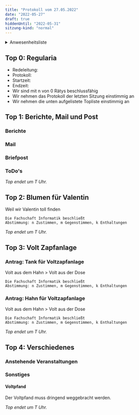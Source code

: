 ```yaml
---
title: "Protokoll vom 27.05.2022"
date: "2022-05-27"
draft: true
hiddenUntil: "2022-05-31"
sitzung-kind: "normal"
---
```


<details>
<summary>Anwesenheitsliste</summary>

#### Anwesende Rätys

#### Abwesende Rätys

#### Entschuldigte Rätys

#### Gäste

</details>

## Top 0: Regularia

- Redeleitung: 
- Protokoll: 
- Startzeit: 
- Endzeit: 
- Wir sind mit n von 0 Rätys beschlussfähig
- Wir nehmen das Protokoll der letzten Sitzung einstimmig an
- Wir nehmen die unten aufgelistete Topliste einstimmig an

## Top 1: Berichte, Mail und Post

### Berichte

### Mail

### Briefpost

### ToDo's

_Top endet um T Uhr._

## Top 2: Blumen für Valentin
Weil wir Valentin toll finden

```vote-success
Die Fachschaft Informatik beschließt  
Abstimmung: n Zustimmen, m Gegenstimmen, k Enthaltungen  
```

_Top endet um T Uhr._

## Top 3: Volt Zapfanlage

### Antrag: Tank für Voltzapfanlage
Volt aus dem Hahn > Volt aus der Dose

```vote-success
Die Fachschaft Informatik beschließt  
Abstimmung: n Zustimmen, m Gegenstimmen, k Enthaltungen  
```

### Antrag: Hahn für Voltzapfanlage
Volt aus dem Hahn > Volt aus der Dose

```vote-success
Die Fachschaft Informatik beschließt  
Abstimmung: n Zustimmen, m Gegenstimmen, k Enthaltungen  
```

_Top endet um T Uhr._

## Top 4: Verschiedenes

### Anstehende Veranstaltungen

### Sonstiges

#### Voltpfand
Der Voltpfand muss dringend weggebracht werden.

_Top endet um T Uhr._
